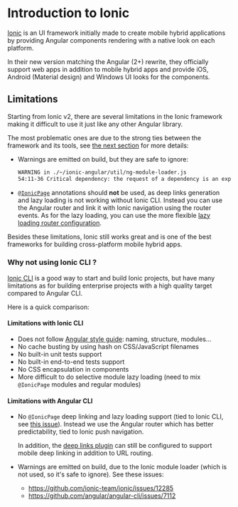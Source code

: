 # Introduction to Ionic

[Ionic](http://ionicframework.com) is an UI framework initially made to create mobile hybrid applications by providing
Angular components rendering with a native look on each platform.
  
In their new version matching the Angular (2+) rewrite, they officially support web apps in addition to mobile hybrid
apps and provide iOS, Android (Material design) and Windows UI looks for the components.

## Limitations

Starting from Ionic v2, there are several limitations in the Ionic framework making it difficult to use it just like any
other Angular library.
  
The most problematic ones are due to the strong ties between the framework and its tools, see
[the next section](#why-not-using-ionic-cli-) for more details:

- Warnings are emitted on build, but they are safe to ignore:
  ```sh
  WARNING in ./~/ionic-angular/util/ng-module-loader.js
  54:11-36 Critical dependency: the request of a dependency is an expression
  ```

- [`@IonicPage`](https://ionicframework.com/docs/api/navigation/IonicPage/) annotations should **not** be used, as deep
  links generation and lazy loading is not working without Ionic CLI.
  Instead you can use the Angular router and link it with Ionic navigation using the router events.
  As for the lazy loading, you can use the more flexible 
  [lazy loading router configuration](https://angular.io/guide/router#lazy-loading-route-configuration).

Besides these limitations, Ionic still works great and is one of the best frameworks for building cross-platform mobile
hybrid apps.

### Why not using Ionic CLI ?
  
[Ionic CLI](https://github.com/ionic-team/ionic-cli) is a good way to start and build Ionic projects, but have many
limitations as for building enterprise projects with a high quality target compared to Angular CLI.
  
Here is a quick comparison:

#### Limitations with Ionic CLI

- Does not follow [Angular style guide](https://angular.io/guide/styleguide): naming, structure, modules...
- No cache busting by using hash on CSS/JavaScript filenames
- No built-in unit tests support
- No built-in end-to-end tests support
- No CSS encapsulation in components
- More difficult to do selective module lazy loading (need to mix `@IonicPage` modules and regular modules)
  
#### Limitations with Angular CLI

- No `@IonicPage` deep linking and lazy loading support (tied to Ionic CLI, see
  [this issue](https://github.com/ionic-team/ionic-app-scripts/issues/1091)).
  Instead we use the Angular router which has better predictability, tied to Ionic push navigation.
  
  In addition, the [deep links plugin](https://github.com/ionic-team/ionic-plugin-deeplinks) can still be configured to
  support mobile deep linking in addition to URL routing.
  
- Warnings are emitted on build, due to the Ionic module loader (which is not used, so it's safe to ignore).
  See these issues: 
  * https://github.com/ionic-team/ionic/issues/12285
  * https://github.com/angular/angular-cli/issues/7112
